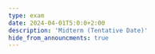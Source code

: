 ```yaml
---
type: exam
date: 2024-04-01T5:0:0+2:00
description: 'Midterm (Tentative Date)'
hide_from_announcments: true
---
```

